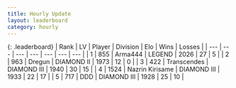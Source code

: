 ```yaml
---
title: Hourly Update
layout: leaderboard
category: hourly
---
```


{: .leaderboard}
| Rank | LV | Player | Division | Elo | Wins | Losses |
| --- | --- | --- | --- | --- | --- | --- |
| <span data-change="0">1</span> | 855 | <span title="ID: 1034">Arma444</span> | LEGEND | <span data-change="6">2026</span> | <span data-change="1">27</span> | <span data-change="0">5</span> |
| <span data-change="-">2</span> | 963 | <span title="ID: 337810">Dregun</span> | DIAMOND II | <span data-change="-">1973</span> | <span data-change="-">12</span> | <span data-change="-">0</span> |
| <span data-change="-1">3</span> | 422 | <span title="ID: 185505">Transcendes</span> | DIAMOND III | <span data-change="8">1940</span> | <span data-change="1">30</span> | <span data-change="0">15</span> |
| <span data-change="3">4</span> | 1524 | <span title="ID: 315148">Nazrin Kirisame</span> | DIAMOND III | <span data-change="21">1933</span> | <span data-change="4">22</span> | <span data-change="2">17</span> |
| <span data-change="0">5</span> | 717 | <span title="ID: 477014">DDD</span> | DIAMOND III | <span data-change="7">1928</span> | <span data-change="1">25</span> | <span data-change="0">10</span> |